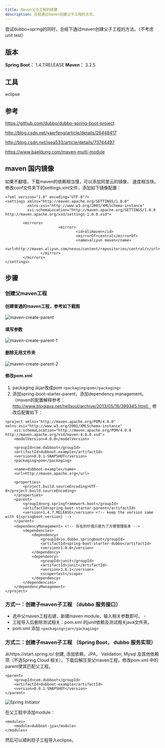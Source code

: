 ```yaml
---
title: Maven父子工程的搭建
description: 总结通过maven创建父子工程的方式。
---
```

尝试dubbo+spring的同时，总结下通过maven创建父子工程的方法。（不考虑unit test）
## 版本
**Spring Boot：** 1.4.7.RELEASE
**Maven：** 3.2.5
## 工具
eclipse
## 参考
https://github.com/dubbo/dubbo-spring-boot-project

http://blog.csdn.net/yaerfeng/article/details/26448417

http://blog.csdn.net/isea533/article/details/73744497

https://www.baeldung.com/maven-multi-module
## maven 国内镜像
如果不翻墙，下载maven的依赖相当慢，可以添加阿里云的镜像， 速度相当快。
修改conf文件夹下的settings.xml文件，添加如下镜像配置：
```
<?xml version="1.0" encoding="UTF-8"?>
<settings xmlns="http://maven.apache.org/SETTINGS/1.0.0"
          xmlns:xsi="http://www.w3.org/2001/XMLSchema-instance"
          xsi:schemaLocation="http://maven.apache.org/SETTINGS/1.0.0 http://maven.apache.org/xsd/settings-1.0.0.xsd">

		<mirrors>
						<mirror>
								<id>alimaven</id>
								<mirrorOf>central</mirrorOf>
								<name>aliyun maven</name>
								<url>http://maven.aliyun.com/nexus/content/repositories/central/</url>
				</mirror>
		</mirrors>
</settings>
```



## 步骤
### 创建父maven工程
#### 创建普通的maven工程，参考如下截图
![maven-create-parent](http://tech.jiu-shu.com/Dev-Ops/maven-create-parent.png)
#### 填写参数
![maven-create-parent-1](http://tech.jiu-shu.com/Dev-Ops/maven-create-parent-1.png)
#### 删除无用文件夹
![maven-create-parent-2](http://tech.jiu-shu.com/Dev-Ops/maven-create-parent-2.png)
#### 修改pom.xml

 1. packaging 从jar改成pom `<packaging>pom</packaging>`
 2. 添加spring-boot-starter-parent，添加dependency management。（maven的配置解释参考：http://www.blogjava.net/hellxoul/archive/2013/05/16/399345.html）
 修改后配置如下：
 

```
<project xmlns="http://maven.apache.org/POM/4.0.0" xmlns:xsi="http://www.w3.org/2001/XMLSchema-instance"
	xsi:schemaLocation="http://maven.apache.org/POM/4.0.0 http://maven.apache.org/xsd/maven-4.0.0.xsd">
	<modelVersion>4.0.0</modelVersion>

	<groupId>com.dubboot</groupId>
	<artifactId>dubboot-example</artifactId>
	<version>0.0.1-SNAPSHOT</version>
	<packaging>pom</packaging>

	<name>dubboot-example</name>
	<url>http://maven.apache.org</url>

	<properties>
		<project.build.sourceEncoding>UTF-8</project.build.sourceEncoding>
	</properties>
	<parent>
		<groupId>org.springframework.boot</groupId>
		<artifactId>spring-boot-starter-parent</artifactId>
		<version>1.4.7.RELEASE</version> <!-- keep the version same with ${springboot.version} -->
	</parent>
	<dependencyManagement> <!-- 存在的价值只是为了方便管理版本 -->
		<dependencies>
			<dependency>
				<groupId>io.dubbo.springboot</groupId>
				<artifactId>spring-boot-starter-dubbo</artifactId>
				<version>1.0.0</version>
			</dependency>
			<dependency> 
				<groupId>junit</groupId>
				<artifactId>junit</artifactId>
				<version>3.8.1</version>
				<scope>test</scope>
			</dependency>
		</dependencies>
	</dependencyManagement>
</project>
```
### 方式一：创建子maven子工程 （dubbo 服务接口）

 - 选中父maven工程右键，新建maven module，输入相关参数即可。 -      
 - 工程导入后删除测试相关：pom.xml 的junit依赖及测试相关java文件夹。
 - pom.xml 添加 `<packaging>jar</packaging>`
### 方式二：创建子maven子工程 （Spring Boot， dubbo 服务实现）
从https://start.spring.io/ 创建, 添加依赖，JPA， Validation, Mysql 及其他依赖项（不选Spring Cloud 相关）。下载后解压至父maven工程，修改pom.xml 中的parent使其匹配父工程。

```
<parent>
	<groupId>com.dubboot</groupId>
	<artifactId>dubboot-example</artifactId>
	<version>0.0.1-SNAPSHOT</version>
</parent>
```
![Spring Initiator](http://tech.jiu-shu.com/Dev-Ops/spring-io-initiator.png)

在父工程中添加module：

```
<modules>
	<module>dubboot-jpa</module>
</modules>
```
然后可以顺利将子工程导入eclipse。

